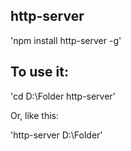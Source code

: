 ## http-server

'npm install http-server -g'

## To use it:

'cd D:\Folder
http-server'

Or, like this:

'http-server D:\Folder'
